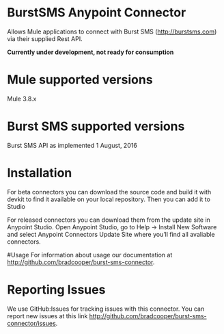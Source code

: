 # BurstSMS Anypoint Connector

Allows Mule applications to connect with Burst SMS (http://burstsms.com) via their supplied Rest API. 

**Currently under development, not ready for consumption**

# Mule supported versions
Mule 3.8.x

# Burst SMS supported versions

Burst SMS API as implemented 1 August, 2016

# Installation 
For beta connectors you can download the source code and build it with devkit to find it available on your local repository. Then you can add it to Studio

For released connectors you can download them from the update site in Anypoint Studio. 
Open Anypoint Studio, go to Help → Install New Software and select Anypoint Connectors Update Site where you’ll find all avaliable connectors.

#Usage
For information about usage our documentation at http://github.com/bradcooper/burst-sms-connector.

# Reporting Issues

We use GitHub:Issues for tracking issues with this connector. You can report new issues at this link http://github.com/bradcooper/burst-sms-connector/issues.
